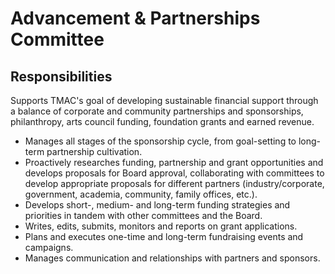 # Advancement & Partnerships Committee

## Responsibilities

Supports TMAC's goal of developing sustainable financial support through a balance of corporate and community partnerships and sponsorships, philanthropy, arts council funding, foundation grants and earned revenue.

* Manages all stages of the sponsorship cycle, from goal-setting to long-term partnership cultivation.
* Proactively researches funding, partnership and grant opportunities and develops proposals for Board approval, collaborating with committees to develop appropriate proposals for different partners (industry/corporate, government, academia, community, family offices, etc.).
* Develops short-, medium- and long-term funding strategies and priorities in tandem with other committees and the Board.
* Writes, edits, submits, monitors and reports on grant applications.
* Plans and executes one-time and long-term fundraising events and campaigns.
* Manages communication and relationships with partners and sponsors.